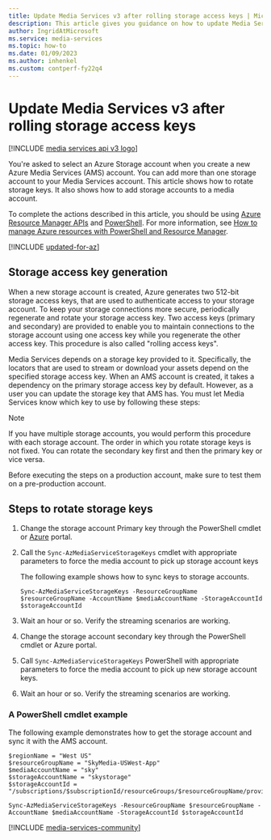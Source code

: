 ```yaml
---
title: Update Media Services v3 after rolling storage access keys | Microsoft Docs
description: This article gives you guidance on how to update Media Services v3 after rolling storage access keys.
author: IngridAtMicrosoft
ms.service: media-services
ms.topic: how-to
ms.date: 01/09/2023
ms.author: inhenkel
ms.custom: contperf-fy22q4
---
```

# Update Media Services v3 after rolling storage access keys

[!INCLUDE [media services api v3 logo](./includes/v3-hr.md)]

You're asked to select an Azure Storage account when you create a new Azure Media Services (AMS) account.  You can add more than one storage account to your Media Services account. This article shows how to rotate storage keys. It also shows how to add storage accounts to a media account.

To complete the actions described in this article, you should be using [Azure Resource Manager APIs](/rest/api/media/operations/azure-media-services-rest-api-reference) and [PowerShell](/powershell/module/az.media).  For more information, see [How to manage Azure resources with PowerShell and Resource Manager](/azure/azure-resource-manager/management/manage-resource-groups-powershell).

[!INCLUDE [updated-for-az](./includes/updated-for-az.md)]

## Storage access key generation

When a new storage account is created, Azure generates two 512-bit storage access keys, that are used to authenticate access to your storage account. To keep your storage connections more secure, periodically regenerate and rotate your storage access key. Two access keys (primary and secondary) are provided to enable you to maintain connections to the storage account using one access key while you regenerate the other access key. This procedure is also called "rolling access keys".

Media Services depends on a storage key provided to it. Specifically, the locators that are used to stream or download your assets depend on the specified storage access key. When an AMS account is created, it takes a dependency on the primary storage access key by default. However, as a user you can update the storage key that AMS has. You must let Media Services know which key to use by following these steps:

>[!NOTE]
> If you have multiple storage accounts, you would perform this procedure with each storage account. The order in which you rotate storage keys is not fixed. You can rotate the secondary key first and then the primary key or vice versa.
>
> Before executing the steps on a production account, make sure to test them on a pre-production account.
>

## Steps to rotate storage keys

 1. Change the storage account Primary key through the PowerShell cmdlet or [Azure](https://portal.azure.com/) portal.
 2. Call the `Sync-AzMediaServiceStorageKeys` cmdlet with appropriate parameters to force the media account to pick up storage account keys

    The following example shows how to sync keys to storage accounts.

    `Sync-AzMediaServiceStorageKeys -ResourceGroupName $resourceGroupName -AccountName $mediaAccountName -StorageAccountId $storageAccountId`

 3. Wait an hour or so. Verify the streaming scenarios are working.
 4. Change the storage account secondary key through the PowerShell cmdlet or Azure portal.
 5. Call `Sync-AzMediaServiceStorageKeys` PowerShell with appropriate parameters to force the media account to pick up new storage account keys.
 6. Wait an hour or so. Verify the streaming scenarios are working.

### A PowerShell cmdlet example

The following example demonstrates how to get the storage account and sync it with the AMS account.

```console
$regionName = "West US"
$resourceGroupName = "SkyMedia-USWest-App"
$mediaAccountName = "sky"
$storageAccountName = "skystorage"
$storageAccountId = "/subscriptions/$subscriptionId/resourceGroups/$resourceGroupName/providers/Microsoft.Storage/storageAccounts/$storageAccountName"

Sync-AzMediaServiceStorageKeys -ResourceGroupName $resourceGroupName -AccountName $mediaAccountName -StorageAccountId $storageAccountId
```

[!INCLUDE [media-services-community](includes/media-services-community.md)]
